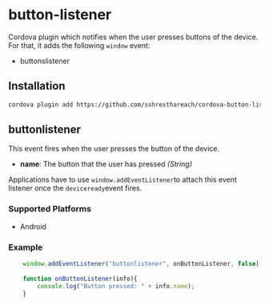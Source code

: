 <!---
	Licensed to the Apache Software Foundation (ASF) under one
	or more contributor license agreements.  See the NOTICE file
	distributed with this work for additional information
	regarding copyright ownership.  The ASF licenses this file
	to you under the Apache License, Version 2.0 (the
	"License"); you may not use this file except in compliance
	with the License.  You may obtain a copy of the License at

	  http://www.apache.org/licenses/LICENSE-2.0

	Unless required by applicable law or agreed to in writing,
	software distributed under the License is distributed on an
	"AS IS" BASIS, WITHOUT WARRANTIES OR CONDITIONS OF ANY
	KIND, either express or implied.  See the License for the
	specific language governing permissions and limitations
	under the License.
-->

button-listener
=======================

Cordova plugin which notifies when the user presses buttons of the device. For that, it adds the following `window` event:

* buttonslistener

## Installation

``` bash
cordova plugin add https://github.com/sshresthareach/cordova-button-listener.git
```

## buttonlistener

This event fires when the user presses the button of the device.

- __name__: The button that the user has pressed _(String)_

Applications have to use `window.addEventListener`to attach this event listener once the `deviceready`event fires.

### Supported Platforms

- Android

### Example
``` js
	window.addEventListener("buttonlistener", onButtonListener, false);
	
	function onButtonListener(info){
		console.log("Button pressed: " + info.name);
	}
```
